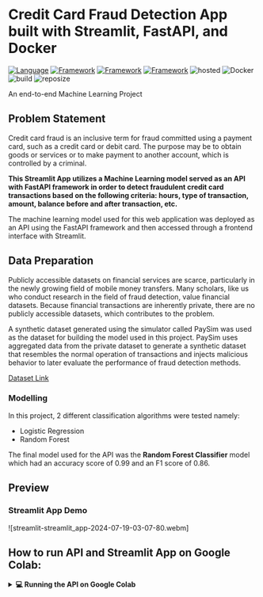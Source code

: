 # Credit Card Fraud Detection App built with Streamlit, FastAPI, and Docker

[![Language](https://img.shields.io/badge/Python-darkblue.svg?style=flat&logo=python&logoColor=white)](https://www.python.org)
[![Framework](https://img.shields.io/badge/sklearn-darkorange.svg?style=flat&logo=scikit-learn&logoColor=white)](http://www.pytorch.org/news.html)
[![Framework](https://img.shields.io/badge/FastAPI-darkgreen.svg?style=flat&logo=fastapi&logoColor=white)](https://lung-cancer-api.herokuapp.com/docs)
[![Framework](https://img.shields.io/badge/Streamlit-red.svg?style=flat&logo=streamlit&logoColor=white)](https://share.streamlit.io/nneji123/lung-cancer-prediction/main)
![hosted](https://img.shields.io/badge/Heroku-430098?style=flat&logo=heroku&logoColor=white)
![Docker](https://img.shields.io/badge/Docker-blue?style=flat&logo=docker&logoColor=white)
![build](https://img.shields.io/badge/build-passing-brightgreen.svg?style=flat)
![reposize](https://img.shields.io/github/repo-size/agusabdulrahman/Credit-Card-Fraud-Detection)

An end-to-end Machine Learning Project

## Problem Statement

Credit card fraud is an inclusive term for fraud committed using a payment card, such as a credit card or debit card. The purpose may be to obtain goods or services or to make payment to another account, which is controlled by a criminal.

**This Streamlit App utilizes a Machine Learning model served as an API with FastAPI framework in order to detect fraudulent credit card transactions based on the following criteria: hours, type of transaction, amount, balance before and after transaction, etc.**

The machine learning model used for this web application was deployed as an API using the FastAPI framework and then accessed through a frontend interface with Streamlit.

## Data Preparation

Publicly accessible datasets on financial services are scarce, particularly in the newly growing field of mobile money transfers. Many scholars, like us who conduct research in the field of fraud detection, value financial datasets. Because financial transactions are inherently private, there are no publicly accessible datasets, which contributes to the problem.

A synthetic dataset generated using the simulator called PaySim was used as the dataset for building the model used in this project. PaySim uses aggregated data from the private dataset to generate a synthetic dataset that resembles the normal operation of transactions and injects malicious behavior to later evaluate the performance of fraud detection methods.

[Dataset Link](https://www.kaggle.com/datasets/ealaxi/paysim1v)

### Modelling

In this project, 2 different classification algorithms were tested namely:

- Logistic Regression
- Random Forest

The final model used for the API was the **Random Forest Classifier** model which had an accuracy score of 0.99 and an F1 score of 0.86.

## Preview

### Streamlit App Demo

![streamlit-streamlit_app-2024-07-19-03-07-80.webm]

## How to run API and Streamlit App on Google Colab:

<details> 
  <summary><b>💻 Running the API on Google Colab</b></summary>

To run a demo or carry out testing with the API it's best to do that with Google Colab. To run/test the API on Google Colab do the following:

1. Clone the repository to your Google Colab Instance.


